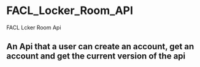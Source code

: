 # FACL_Locker_Room_API
FACL Lcker Room Api

## An Api that a user can create an account, get an account and get the current version of the api
